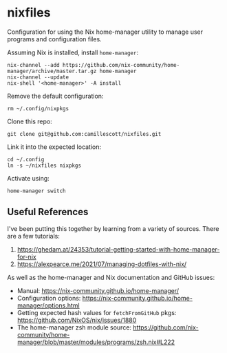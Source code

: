 # nixfiles

Configuration for using the Nix home-manager utility to manage user programs and configuration
files.

Assuming Nix is installed, install `home-manager`:

    nix-channel --add https://github.com/nix-community/home-manager/archive/master.tar.gz home-manager
    nix-channel --update
    nix-shell '<home-manager>' -A install

Remove the default configuration:

    rm ~/.config/nixpkgs

Clone this repo:

    git clone git@github.com:camillescott/nixfiles.git

Link it into the expected location:

    cd ~/.config
    ln -s ~/nixfiles nixpkgs

Activate using:

    home-manager switch

## Useful References

I've been putting this together by learning from a variety of sources. There are a few tutorials:

1. https://ghedam.at/24353/tutorial-getting-started-with-home-manager-for-nix
2. https://alexpearce.me/2021/07/managing-dotfiles-with-nix/

As well as the home-manager and Nix documentation and GitHub issues:

* Manual: https://nix-community.github.io/home-manager/
* Configuration options: https://nix-community.github.io/home-manager/options.html
* Getting expected hash values for `fetchFromGitHub` pkgs: https://github.com/NixOS/nix/issues/1880
* The home-manager zsh module source: https://github.com/nix-community/home-manager/blob/master/modules/programs/zsh.nix#L222
